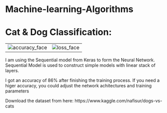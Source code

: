 # Machine-learning-Algorithms


<h1>Cat & Dog Classification:</h1>

|   |  |
| ------------- | ------------- |
| ![accuracy_face](https://user-images.githubusercontent.com/22933921/55146802-41467d80-516b-11e9-9f7b-b3e57659662c.png)  | ![loss_face](https://user-images.githubusercontent.com/22933921/55146902-6cc96800-516b-11e9-915d-a036981e564a.png) |

<p>I am using the Sequential model from Keras to form the Neural Network. Sequential Model is used to construct simple models with linear stack of layers.</p>
<p>I got an accuracy of 86% after finishing the training process. If you need a higer accuracy, you could adjust the network achitectures and training parameters</p>
<p>Download the dataset from here: https://www.kaggle.com/nafisur/dogs-vs-cats</>
